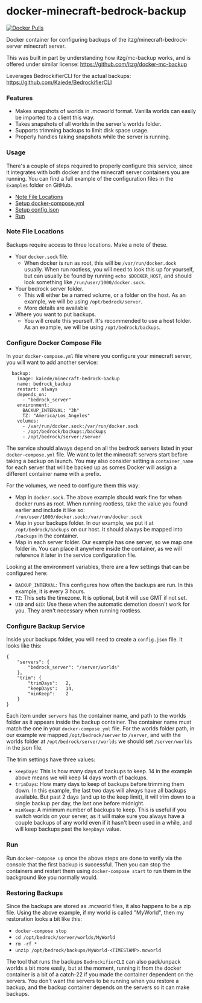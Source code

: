 # docker-minecraft-bedrock-backup

[![Docker Pulls](https://img.shields.io/docker/pulls/kaiede/minecraft-bedrock-backup.svg)](https://hub.docker.com/r/kaiede/minecraft-bedrock-backup)

Docker container for configuring backups of the itzg/minecraft-bedrock-server minecraft server.

This was built in part by understanding how itzg/mc-backup works, and is offered under similar license: https://github.com/itzg/docker-mc-backup 

Leverages BedrockifierCLI for the actual backups: https://github.com/Kaiede/BedrockifierCLI

### Features

- Makes snapshots of worlds in .mcworld format. Vanilla worlds can easily be imported to a client this way.
- Takes snapshots of all worlds in the server's worlds folder.
- Supports trimming backups to limit disk space usage.
- Properly handles taking snapshots while the server is running.

### Usage

There's a couple of steps required to properly configure this service, since it integrates with both docker and the minecraft server containers you are running. You can find a full example of the configuration files in the `Examples` folder on GitHub. 

* [Note File Locations](#note-file-locations)
* [Setup docker-compose.yml](#configure-docker-compose-file)
* [Setup config.json](#configure-backup-service)
* [Run](#run)

### Note File Locations

Backups require access to three locations. Make a note of these. 

* Your `docker.sock` file. 
  * When docker is run as root, this will be `/var/run/docker.dock` usually. When run rootless, you will need to look this up for yourself, but can usually be found by running `echo $DOCKER_HOST`, and should look something like `/run/user/1000/docker.sock`.
* Your bedrock server folder. 
  * This will either be a named volume, or a folder on the host. As an example, we will be using `/opt/bedrock/server`.
  * More details are available 
* Where you want to put backups.
  * You will create this yourself. It's recommended to use a host folder. As an example, we will be using `/opt/bedrock/backups`.

### Configure Docker Compose File

In your `docker-compose.yml` file where you configure your minecraft server, you will want to add another service:

```
  backup:
    image: kaiede/minecraft-bedrock-backup
    name: bedrock_backup
    restart: always
    depends_on:
      - "bedrock_server"
    environment:
      BACKUP_INTERVAL: "3h"
      TZ: "America/Los_Angeles"
    volumes:
      - /var/run/docker.sock:/var/run/docker.sock
      - /opt/bedrock/backups:/backups
      - /opt/bedrock/server:/server
```

The service should always depend on all the bedrock servers listed in your `docker-compose.yml` file. We want to let the minecraft servers start before taking a backup on launch. You may also consider setting a `container_name` for each server that will be backed up as somes Docker will assign a different container name with a prefix.

For the volumes, we need to configure them this way:
* Map in `docker.sock`. The above example should work fine for when docker runs as root. When running rootless, take the value you found earlier and include it like so: `/run/user/1000/docker.sock:/var/run/docker.sock`
* Map in your backups folder. In our example, we put it at `/opt/bedrock/backups` on our host. It should always be mapped into `/backups` in the container.
* Map in each server folder. Our example has one server, so we map one folder in. You can place it anywhere inside the container, as we will reference it later in the service configuration file. 

Looking at the environment variables, there are a few settings that can be configured here:
* `BACKUP_INTERVAL`: This configures how often the backups are run. In this example, it is every 3 hours.
* `TZ`: This sets the timezone. It is optional, but it will use GMT if not set.
* `UID` and `GID`: Use these when the automatic demotion doesn't work for you. They aren't necessary when running rootless. 

### Configure Backup Service

Inside your backups folder, you will need to create a `config.json` file. It looks like this:

```
{
    "servers": {
        "bedrock_server": "/server/worlds"
    },
    "trim": {
        "trimDays":   2,
        "keepDays":   14,
        "minKeep":    2
    }
}
```

Each item under `servers` has the container name, and path to the worlds folder as it appears inside the backup container. The container name must match the one in your `docker-compose.yml` file. For the worlds folder path, in our example we mapped `/opt/bedrock/server` to `/server`, and with the worlds folder at `/opt/bedrock/server/worlds` we should set `/server/worlds` in the json file.

The trim settings have three values:

* `keepDays`: This is how many days of backups to keep. 14 in the example above means we will keep 14 days worth of backups.
* `trimDays`: How many days to keep of backups before trimming them down. In this example, the last two days will always have all backups available. But past 2 days (and up to the keep limit), it will trim down to a single backup per day, the last one before midnight. 
* `minKeep`: A minimum number of backups to keep. This is useful if you switch worlds on your server, as it will make sure you always have a couple backups of any world even if it hasn't been used in a while, and will keep backups past the `keepDays` value.

### Run

Run `docker-compose up` once the above steps are done to verify via the console that the first backup is successful. Then you can stop the containers and restart them using `docker-compose start` to run them in the background like you normally would. 

### Restoring Backups

Since the backups are stored as .mcworld files, it also happens to be a zip file. Using the above example, if my world is called "MyWorld", then my restoration looks a bit like this:

* `docker-compose stop`
* `cd /opt/bedrock/server/worlds/MyWorld`
* `rm -rf *`
* `unzip /opt/bedrock/backups/MyWorld-<TIMESTAMP>.mcworld`

The tool that runs the backups `BedrockifierCLI` can also pack/unpack worlds a bit more easily, but at the moment, running it from the docker container is a bit of a catch-22 if you made the container dependent on the servers. You don't want the servers to be running when you restore a backup, and the backup container depends on the servers so it can make backups.
